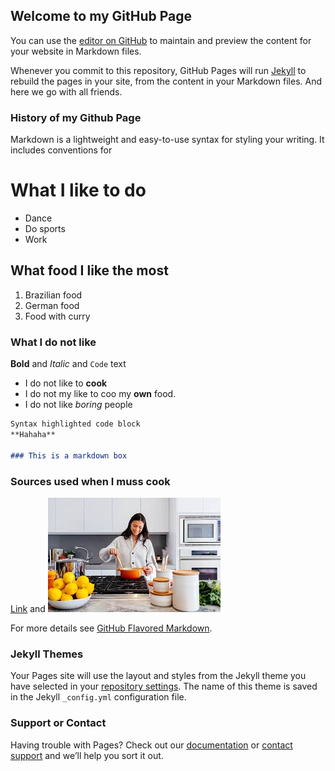 ## Welcome to my GitHub Page

You can use the [editor on GitHub](https://github.com/Ksuzart/Ksuzart.github.io/edit/main/README.md) to maintain and preview the content for your website in Markdown files.

Whenever you commit to this repository, GitHub Pages will run [Jekyll](https://jekyllrb.com/) to rebuild the pages in your site, from the content in your Markdown files. And here we go with all friends.

### History of my Github Page

Markdown is a lightweight and easy-to-use syntax for styling your writing. It includes conventions for

# What I like to do
- Dance
- Do sports
- Work

## What food I like the most
1. Brazilian food
2. German food
3. Food with curry

### What I do not like
**Bold** and _Italic_ and `Code` text
- I do not like to **cook** 
- I do not my like to coo my **own** food.
- I do not like _boring_ people


```markdown
Syntax highlighted code block
**Hahaha**  

### This is a markdown box
```
### Sources used when I muss cook
[Link](https://www.chefkoch.de/) and ![image](cook.jpg)

For more details see [GitHub Flavored Markdown](https://guides.github.com/features/mastering-markdown/).


### Jekyll Themes

Your Pages site will use the layout and styles from the Jekyll theme you have selected in your [repository settings](https://github.com/Ksuzart/Ksuzart.github.io/settings). The name of this theme is saved in the Jekyll `_config.yml` configuration file.

### Support or Contact

Having trouble with Pages? Check out our [documentation](https://docs.github.com/categories/github-pages-basics/) or [contact support](https://github.com/contact) and we’ll help you sort it out.
